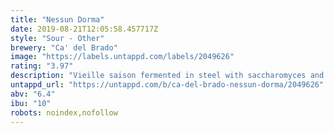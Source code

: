 ```yaml
---
title: "Nessun Dorma"
date: 2019-08-21T12:05:58.457717Z
style: "Sour - Other"
brewery: "Ca' del Brado"
image: "https://labels.untappd.com/labels/2049626"
rating: "3.97"
description: "Vieille saison fermented in steel with saccharomyces and aged for about 5 to 8 months in tonneaux and barriques with brettanomyces and bacteria (lactobaccillus and pediococcus)"
untappd_url: "https://untappd.com/b/ca-del-brado-nessun-dorma/2049626"
abv: "6.4"
ibu: "10"
robots: noindex,nofollow
---
```

